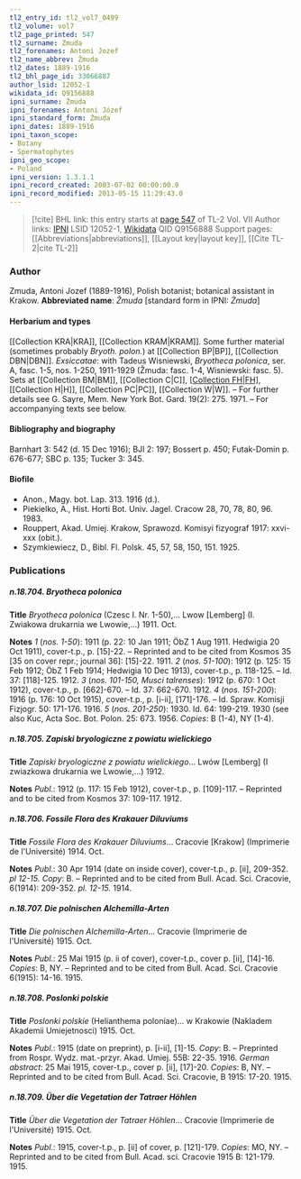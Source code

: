 ```yaml
---
tl2_entry_id: tl2_vol7_0499
tl2_volume: vol7
tl2_page_printed: 547
tl2_surname: Zmuda
tl2_forenames: Antoni Jozef
tl2_name_abbrev: Žmuda
tl2_dates: 1889-1916
tl2_bhl_page_id: 33066887
author_lsid: 12052-1
wikidata_id: Q9156888
ipni_surname: Żmuda
ipni_forenames: Antoni Józef
ipni_standard_form: Żmuda
ipni_dates: 1889-1916
ipni_taxon_scope: 
- Botany
- Spermatophytes
ipni_geo_scope: 
- Poland
ipni_version: 1.3.1.1
ipni_record_created: 2003-07-02 00:00:00.0
ipni_record_modified: 2013-05-15 11:29:43.0
---
```


> [!cite] BHL link: this entry starts at [page 547](https://www.biodiversitylibrary.org/page/33066887) of TL-2 Vol. VII
> Author links: [IPNI](https://www.ipni.org/a/12052-1) LSID 12052-1, [Wikidata](https://www.wikidata.org/wiki/Q9156888) QID Q9156888
> Support pages: [[Abbreviations|abbreviations]], [[Layout key|layout key]], [[Cite TL-2|cite TL-2]]

### Author

Zmuda, Antoni Jozef (1889-1916), Polish botanist; botanical assistant in Krakow. 
**Abbreviated name**: *Žmuda* \[standard form in IPNI: *Żmuda*\]

#### Herbarium and types

[[Collection KRA|KRA]], [[Collection KRAM|KRAM]]. Some further material (sometimes probably *Bryoth. polon.*) at [[Collection BP|BP]], [[Collection DBN|DBN]].
*Exsiccatae*: with Tadeus Wisniewski, *Bryotheca polonica*, ser. A, fasc. 1-5, nos. 1-250, 1911-1929 (Žmuda: fasc. 1-4, Wisniewski: fasc. 5). Sets at [[Collection BM|BM]], [[Collection C|C]], [[Collection FH|FH]](1-4), [[Collection H|H]], [[Collection PC|PC]], [[Collection W|W]]. – For further details see G. Sayre, Mem. New York Bot. Gard. 19(2): 275. 1971. – For accompanying texts see below.

#### Bibliography and biography

Barnhart 3: 542 (d. 15 Dec 1916); BJI 2: 197; Bossert p. 450; Futak-Domin p. 676-677; SBC p. 135; Tucker 3: 345.

#### Biofile

- Anon., Magy. bot. Lap. 313. 1916 (d.).
- Piekielko, A., Hist. Horti Bot. Univ. Jagel. Cracow 28, 70, 78, 80, 96. 1983.
- Rouppert, Akad. Umiej. Krakow, Sprawozd. Komisyi fizyograf 1917: xxvi-xxx (obit.).
- Szymkiewiecz, D., Bibl. Fl. Polsk. 45, 57, 58, 150, 151. 1925.

### Publications

##### n.18.704. Bryotheca polonica

**Title**
*Bryotheca polonica* (Czesc I. Nr. 1-50),... Lwow \[Lemberg\] (I. Zwiakowa drukarnia we Lwowie,...) 1911. Oct.

**Notes**
*1* (*nos. 1-50*): 1911 (p. 22: 10 Jan 1911; ÖbZ 1 Aug 1911. Hedwigia 20 Oct 1911), cover-t.p., p. \[15\]-22. – Reprinted and to be cited from Kosmos 35 \[35 on cover repr.; journal 36\]: \[15\]-22. 1911.
*2* (*nos. 51-100*): 1912 (p. 125: 15 Feb 1912; ÖbZ 1 Feb 1914; Hedwigia 10 Dec 1913), cover-t.p., p. 118-125. – Id. 37: \[118\]-125. 1912.
*3* (*nos. 101-150, Musci talrenses*): 1912 (p. 670: 1 Oct 1912), cover-t.p., p. \[662\]-670. – Id. 37: 662-670. 1912.
*4* (*nos. 151-200*): 1916 (p. 176: 10 Oct 1915), cover-t.p., p. \[i-ii\], \[171\]-176. – Id. Spraw. Komisji Fizjogr. 50: 171-176. 1916.
*5* (*nos. 201-250*): 1930. Id. 64: 199-219. 1930 (see also Kuc, Acta Soc. Bot. Polon. 25: 673. 1956.
*Copies*: B (1-4), NY (1-4).

##### n.18.705. Zapiski bryologiczne z powiatu wielickiego

**Title**
*Zapiski bryologiczne z powiatu wielickiego*... Lwów \[Lemberg\] (I zwiazkowa drukarnia we Lwowie,...) 1912.

**Notes**
*Publ*.: 1912 (p. 117: 15 Feb 1912), cover-t.p., p. \[109\]-117. – Reprinted and to be cited from Kosmos 37: 109-117. 1912.

##### n.18.706. Fossile Flora des Krakauer Diluviums

**Title**
*Fossile Flora des Krakauer Diluviums*... Cracovie \[Krakow\] (Imprimerie de l'Université) 1914. Oct.

**Notes**
*Publ*.: 30 Apr 1914 (date on inside cover), cover-t.p., p. \[ii\], 209-352. *pl 12-15. Copy*: B. – Reprinted and to be cited from Bull. Acad. Sci. Cracovie, 6(1914): 209-352. *pl. 12-15.* 1914.

##### n.18.707. Die polnischen Alchemilla-Arten

**Title**
*Die polnischen Alchemilla-Arten*... Cracovie (Imprimerie de l'Université) 1915. Oct.

**Notes**
*Publ*.: 25 Mai 1915 (p. ii of cover), cover-t.p., cover p. \[ii\], \[14\]-16. *Copies*: B, NY. – Reprinted and to be cited from Bull. Acad. Sci. Cracovie 6(1915): 14-16. 1915.

##### n.18.708. Poslonki polskie

**Title**
*Poslonki polskie* (Helianthema poloniae)... w Krakowie (Nakladem Akademii Umiejetnosci) 1915. Oct.

**Notes**
*Publ*.: 1915 (date on preprint), p. \[i-ii\], \[1\]-15. *Copy*: B. – Preprinted from Rospr. Wydz. mat.-przyr. Akad. Umiej. 55B: 22-35. 1916.
*German abstract*: 25 Mai 1915, cover-t.p., cover p. \[ii\], \[17\]-20. *Copies*: B, NY. – Reprinted and to be cited from Bull. Acad. Sci. Cracovie, B 1915: 17-20. 1915.

##### n.18.709. Über die Vegetation der Tatraer Höhlen

**Title**
*Über die Vegetation der Tatraer Höhlen*... Cracovie (Imprimerie de l'Université) 1915. Oct.

**Notes**
*Publ*.: 1915, cover-t.p., p. \[ii\] of cover, p. \[121\]-179. *Copies*: MO, NY. – Reprinted and to be cited from Bull. Acad. sci. Cracovie 1915 B: 121-179. 1915.


